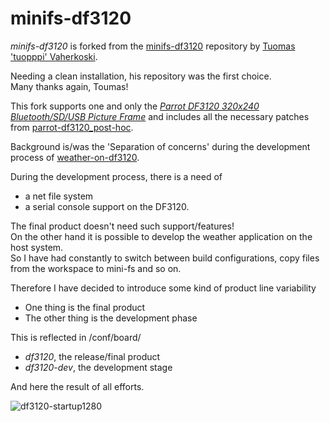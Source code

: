 minifs-df3120 
=============

*minifs-df3120* is forked from the [minifs-df3120](https://github.com/tuopppi/minifs-df3120) repository by [Tuomas 'tuopppi' Vaherkoski](https://github.com/tuopppi).

Needing a clean installation, his repository was the first choice.  
Many thanks again, Toumas!

This fork supports one and only the [*Parrot DF3120 320x240 Bluetooth/SD/USB Picture Frame*](https://sites.google.com/site/repurposelinux/df3120) and includes all the necessary patches from [parrot-df3120_post-hoc](https://github.com/ufuchs/parrot-df3120_post-hoc).

Background is/was the 'Separation of concerns' during the development process of [weather-on-df3120](https://github.com/ufuchs/weather-on-df3120).

During the development process, there is a need of
- a net file system 
- a serial console support 
on the DF3120.

The final product doesn't need such support/features!  
On the other hand it is possible to develop the weather application on the host system.  
So I have had constantly to switch between build configurations, copy files from the workspace to mini-fs and so on.

Therefore I have decided to introduce some kind of product line variability
- One thing is the final product
- The other thing is the development phase

This is reflected in /conf/board/
- *df3120*, the release/final product
- *df3120-dev*, the development stage

And here the result of all efforts.

![df3120-startup1280](https://f.cloud.github.com/assets/614954/1368748/5e19df06-39bb-11e3-8a51-7e64cbd45906.jpg)










